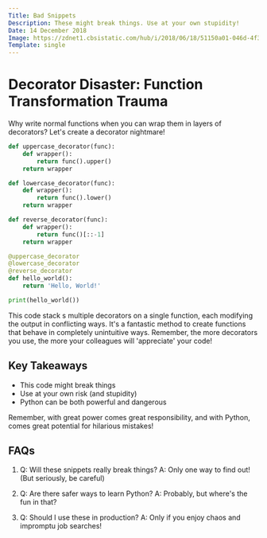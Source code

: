 ```yaml
---
Title: Bad Snippets
Description: These might break things. Use at your own stupidity!
Date: 14 December 2018
Image: https://zdnet1.cbsistatic.com/hub/i/2018/06/18/51150a01-046d-4f30-a760-0357e6d5c2a0/e7c70a0c23a79d96645a93bd29ff3cc2/another-fun-malware-stock-image.jpg
Template: single
---
```


# Decorator Disaster: Function Transformation Trauma


Why write normal functions when you can wrap them in layers of decorators? Let's create a decorator nightmare!

```python
def uppercase_decorator(func):
    def wrapper():
        return func().upper()
    return wrapper

def lowercase_decorator(func):
    def wrapper():
        return func().lower()
    return wrapper

def reverse_decorator(func):
    def wrapper():
        return func()[::-1]
    return wrapper

@uppercase_decorator
@lowercase_decorator
@reverse_decorator
def hello_world():
    return 'Hello, World!'

print(hello_world())
```

This code stack
s multiple decorators on a single function, each modifying the output in conflicting ways. It's a fantastic method to create functions that behave in completely unintuitive ways. Remember, the more decorators you use, the more your colleagues will 'appreciate' your code!

## Key Takeaways

- This code might break things
- Use at your own risk (and stupidity)
- Python can be both powerful and dangerous

Remember, with great power comes great responsibility, and with Python, comes great potential for hilarious mistakes!

## FAQs

1. Q: Will these snippets really break things?
   A: Only one way to find out! (But seriously, be careful)

2. Q: Are there safer ways to learn Python?
   A: Probably, but where's the fun in that?

3. Q: Should I use these in production?
   A: Only if you enjoy chaos and impromptu job searches!

